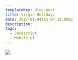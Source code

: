 ```yaml
---
templateKey: blog-post
title: Virgin Holidays
date: 2017-01-04T15:04:10.000Z
description: .
tags:
  - Javascript
  - Mobile UI
---
```

![](/img/vh1-768x432.jpg)
